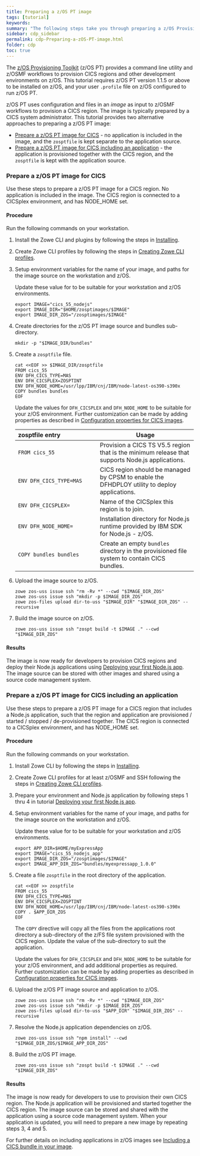 ```yaml
---
title: Preparing a z/OS PT image
tags: [tutorial]
keywords:
summary: "The following steps take you through preparing a z/OS Provisioning Toolkit image for CICS, and optionally including an application in the image."
sidebar: cdp_sidebar
permalink: cdp-Preparing-a-zOS-PT-image.html
folder: cdp
toc: true
---
```


The [z/OS Provisioning Toolkit](https://developer.ibm.com/mainframe/products/zospt/) (z/OS PT) provides a command line utility and z/OSMF workflows to provision CICS regions and other development environments on z/OS. This tutorial requires z/OS PT version 1.1.5 or above to be installed on z/OS, and your user `.profile` file on z/OS configured to run z/OS PT.

z/OS PT uses configuration and files in an *image* as input to z/OSMF workflows to provision a CICS region. The image is typically prepared by a CICS system administrator. This tutorial provides two alternative approaches to preparing a z/OS PT image:

* [Prepare a z/OS PT image for CICS](#prepare-a-zos-pt-image-for-cics) - no application is included in the image, and the `zosptfile` is kept separate to the application source.
* [Prepare a z/OS PT image for CICS including an application](#prepare-a-zos-pt-image-for-cics-including-an-application) - the application is provisioned together with the CICS region, and the `zosptfile` is kept with the application source.

### Prepare a z/OS PT image for CICS

Use these steps to prepare a z/OS PT image for a CICS region. No application is included in the image. The CICS region is connected to a CICSplex environment, and has NODE_HOME set.

#### Procedure

Run the following commands on your workstation.

1. Install the Zowe CLI and plugins by following the steps in [Installing](cdp-Installing).

2. Create Zowe CLI profiles by following the steps in [Creating Zowe CLI profiles](cdp-Creating-Zowe-CLI-profiles).

3. Setup environment variables for the name of your image, and paths for the image source on the workstation and z/OS.

   Update these value for to be suitable for your workstation and z/OS environments.

   ```text
   export IMAGE="cics_55_nodejs"
   export IMAGE_DIR="$HOME/zosptimages/$IMAGE"
   export IMAGE_DIR_ZOS="/zosptimages/$IMAGE"
   ```

4. Create directories for the z/OS PT image source and bundles sub-directory.

   ```text
   mkdir -p "$IMAGE_DIR/bundles"
   ```

5. Create a `zosptfile` file.

   ```text
   cat <<EOF >> $IMAGE_DIR/zosptfile
   FROM cics_55
   ENV DFH_CICS_TYPE=MAS
   ENV DFH_CICSPLEX=ZOSPTINT
   ENV DFH_NODE_HOME=/usr/lpp/IBM/cnj/IBM/node-latest-os390-s390x
   COPY bundles bundles
   EOF
   ```

   Update the values for `DFH_CICSPLEX` and `DFH_NODE_HOME` to be suitable for your z/OS environment. Further customization can be made by adding properties as described in [Configuration properties for CICS images](https://www.ibm.com/support/knowledgecenter/en/SSXH44E_1.0.0/zospt/cics/zospt-cics-properties.html).

   | zosptfile&nbsp;entry&nbsp;&nbsp;&nbsp;&nbsp;&nbsp;&nbsp;&nbsp;&nbsp;&nbsp;&nbsp;&nbsp;&nbsp;&nbsp;&nbsp;&nbsp;&nbsp;&nbsp;&nbsp;&nbsp;&nbsp;&nbsp; | Usage |
   | --- | -- |
   | `FROM cics_55` | Provision a CICS TS V5.5 region that is the minimum release that supports Node.js applications. |
   | `ENV DFH_CICS_TYPE=MAS` | CICS region should be managed by CPSM to enable the DFHDPLOY utility to deploy applications. |
   | `ENV DFH_CICSPLEX=` | Name of the CICSplex this region is to join. |
   | `ENV DFH_NODE_HOME=` | Installation directory for Node.js runtime provided by IBM SDK for Node.js - z/OS. |
   | `COPY bundles bundles` | Create an empty `bundles` directory in the provisioned file system to contain CICS bundles. |

6. Upload the image source to z/OS.

   ```text
   zowe zos-uss issue ssh "rm -Rv *" --cwd "$IMAGE_DIR_ZOS"
   zowe zos-uss issue ssh "mkdir -p $IMAGE_DIR_ZOS"
   zowe zos-files upload dir-to-uss "$IMAGE_DIR" "$IMAGE_DIR_ZOS" --recursive
   ```

7. Build the image source on z/OS.

   ```text
   zowe zos-uss issue ssh "zospt build -t $IMAGE ." --cwd "$IMAGE_DIR_ZOS"
   ```

#### Results

The image is now ready for developers to provision CICS regions and deploy their Node.js applications using [Deploying your first Node.js app](cdp-Deploying-your-first-nodejs-app). The image source can be stored with other images and shared using a source code management system.

### Prepare a z/OS PT image for CICS including an application

Use these steps to prepare a z/OS PT image for a CICS region that includes a Node.js application, such that the region and application are provisioned / started / stopped / de-provisioned together. The CICS region is connected to a CICSplex environment, and has NODE_HOME set.

#### Procedure

Run the following commands on your workstation.

1. Install Zowe CLI by following the steps in [Installing](cdp-Installing).

2. Create Zowe CLI profiles for at least z/OSMF and SSH following the steps in [Creating Zowe CLI profiles](cdp-Creating-Zowe-CLI-profiles).

3. Prepare your environment and Node.js application by following steps 1 thru 4 in tutorial [Deploying your first Node.js app](cdp-Deploying-your-first-nodejs-app).

4. Setup environment variables for the name of your image, and paths for the image source on the workstation and z/OS.

   Update these value for to be suitable for your workstation and z/OS environments.

   ```text
   export APP_DIR=$HOME/myExpressApp
   export IMAGE="cics_55_nodejs_app"
   export IMAGE_DIR_ZOS="/zosptimages/$IMAGE"
   export IMAGE_APP_DIR_ZOS="bundles/myexpressapp_1.0.0"
   ```

5. Create a file `zosptfile` in the root directory of the application.

   ```text
   cat <<EOF >> zosptfile
   FROM cics_55
   ENV DFH_CICS_TYPE=MAS
   ENV DFH_CICSPLEX=ZOSPTINT
   ENV DFH_NODE_HOME=/usr/lpp/IBM/cnj/IBM/node-latest-os390-s390x
   COPY . $APP_DIR_ZOS
   EOF
   ```

   The `COPY` directive will copy all the files from the applications root directory a sub-directory of the z/FS file system provisioned with the CICS region. Update the value of the sub-directory to suit the application.

   Update the values for `DFH_CICSPLEX` and `DFH_NODE_HOME` to be suitable for your z/OS environment, and add additional properties as required. Further customization can be made by adding properties as described in [Configuration properties for CICS images](https://www.ibm.com/support/knowledgecenter/en/SSXH44E_1.0.0/zospt/cics/zospt-cics-properties.html).

6. Upload the z/OS PT image source and application to z/OS.

   ```text
   zowe zos-uss issue ssh "rm -Rv *" --cwd "$IMAGE_DIR_ZOS"
   zowe zos-uss issue ssh "mkdir -p $IMAGE_DIR_ZOS"
   zowe zos-files upload dir-to-uss "$APP_DIR" "$IMAGE_DIR_ZOS" --recursive
   ```

7. Resolve the Node.js application dependencies on z/OS.

   ```text
   zowe zos-uss issue ssh "npm install" --cwd "$IMAGE_DIR_ZOS/$IMAGE_APP_DIR_ZOS"
   ```

8. Build the z/OS PT image.

   ```text
   zowe zos-uss issue ssh "zospt build -t $IMAGE ." --cwd "$IMAGE_DIR_ZOS"
   ```

#### Results

The image is now ready for developers to use to provision their own CICS region. The Node.js application will be provisioned and started together the CICS region. The image source can be stored and shared with the application using a source code management system. When your application is updated, you will need to prepare a new image by repeating steps 3, 4 and 5.

For further details on including applications in z/OS images see [Including a CICS bundle in your image](https://www.ibm.com/support/knowledgecenter/en/SSXH44E_1.0.0/zospt/cics/zospt-cics-bundles.html).
